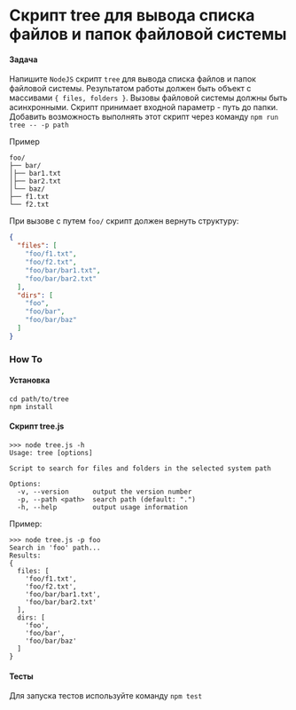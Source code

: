 # Cкрипт tree для вывода списка файлов и папок файловой системы
#### Задача
Напишите `NodeJS` скрипт `tree` для вывода списка файлов и папок файловой системы.
Результатом работы должен быть объект с массивами `{ files, folders }`.
Вызовы файловой системы должны быть асинхронными.
Скрипт принимает входной параметр - путь до папки.
Добавить возможность выполнять этот скрипт через команду `npm run tree -- -p path`

Пример

```
foo/
├── bar/
│├── bar1.txt
│├── bar2.txt
│└── baz/
├── f1.txt
└── f2.txt
```

При вызове с путем `foo/` скрипт должен вернуть структуру:

```json
{
  "files": [
    "foo/f1.txt",
    "foo/f2.txt",
    "foo/bar/bar1.txt",
    "foo/bar/bar2.txt"
  ],
  "dirs": [
    "foo",
    "foo/bar",
    "foo/bar/baz"
  ]
}
```

### How To
#### Установка
```
cd path/to/tree
npm install
```

#### Скрипт tree.js
```
>>> node tree.js -h
Usage: tree [options]

Script to search for files and folders in the selected system path

Options:
  -v, --version      output the version number
  -p, --path <path>  search path (default: ".")
  -h, --help         output usage information
```

Пример:
```
>>> node tree.js -p foo
Search in 'foo' path...
Results:
{
  files: [
    'foo/f1.txt',
    'foo/f2.txt',
    'foo/bar/bar1.txt',
    'foo/bar/bar2.txt'
  ],
  dirs: [
    'foo',
    'foo/bar',
    'foo/bar/baz'
  ]
}
```
#### Тесты
Для запуска тестов используйте команду `npm test`
